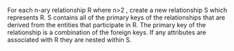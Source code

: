 For each n-ary relationship R where n>2 , create a new relationship S which represents R.
S contains all of the primary keys of the relationships that are derived from the entities that participate in R. The primary key of the relationship is a combination of the foreign keys.
If any attributes are associated with R they are nested within S.